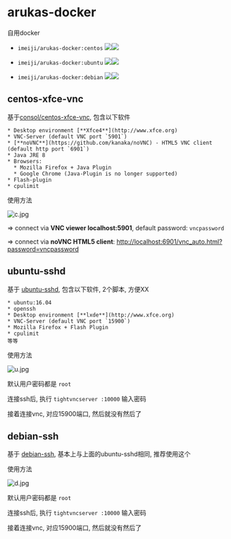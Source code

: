 # arukas-docker

自用docker

* `imeiji/arukas-docker:centos` [![](https://images.microbadger.com/badges/version/imeiji/arukas-docker:centos.svg)](https://hub.docker.com/r/imeiji/arukas-docker/ "Get your own version badge on microbadger.com")[![](https://images.microbadger.com/badges/image/imeiji/arukas-docker:centos.svg)](https://microbadger.com/images/imeiji/arukas-docker:centos "Get your own image badge on microbadger.com")

* `imeiji/arukas-docker:ubuntu` [![](https://images.microbadger.com/badges/version/imeiji/arukas-docker:ubuntu.svg)](https://hub.docker.com/r/imeiji/arukas-docker/ "Get your own version badge on microbadger.com")[![](https://images.microbadger.com/badges/image/imeiji/arukas-docker:ubuntu.svg)](https://microbadger.com/images/imeiji/arukas-docker:ubuntu "Get your own image badge on microbadger.com")

* `imeiji/arukas-docker:debian` [![](https://images.microbadger.com/badges/version/imeiji/arukas-docker:debian.svg)](https://hub.docker.com/r/imeiji/arukas-docker/ "Get your own version badge on microbadger.com")[![](https://images.microbadger.com/badges/image/imeiji/arukas-docker:debian.svg)](https://microbadger.com/images/imeiji/arukas-docker:debian "Get your own image badge on microbadger.com")

## centos-xfce-vnc

基于[consol/centos-xfce-vnc](https://github.com/ConSol/docker-headless-vnc-container), 包含以下软件

```
* Desktop environment [**Xfce4**](http://www.xfce.org)
* VNC-Server (default VNC port `5901`)
* [**noVNC**](https://github.com/kanaka/noVNC) - HTML5 VNC client (default http port `6901`)
* Java JRE 8
* Browsers:
  * Mozilla Firefox + Java Plugin
  * Google Chrome (Java-Plugin is no longer supported)
* Flash-plugin
* cpulimit
```

使用方法

![c.jpg](https://ooo.0o0.ooo/2017/02/12/58a01fdab75f5.jpg)

=> connect via **VNC viewer localhost:5901**, default password: `vncpassword`

=> connect via **noVNC HTML5 client**: [http://localhost:6901/vnc_auto.html?password=vncpassword](https://github.com/ConSol/docker-headless-vnc-container/blob/master)

## ubuntu-sshd

基于 [ubuntu-sshd](https://github.com/rastasheep/ubuntu-sshd), 包含以下软件, 2个脚本, 方便XX

```
* ubuntu:16.04
* openssh
* Desktop environment [**lxde**](http://www.xfce.org)
* VNC-Server (default VNC port `15900`)
* Mozilla Firefox + Flash Plugin
* cpulimit
等等
```

使用方法

![u.jpg](https://ooo.0o0.ooo/2017/02/22/58ad438e9378b.jpg)


默认用户密码都是 `root`  

连接ssh后, 执行 `tightvncserver :10000` 输入密码

接着连接vnc, 对应15900端口, 然后就没有然后了

## debian-ssh

基于 [debian-ssh](https://hub.docker.com/r/itscaro/debian-ssh/), 基本上与上面的ubuntu-sshd相同, 推荐使用这个  

使用方法

![d.jpg](https://ooo.0o0.ooo/2017/02/22/58ad41ceeb578.jpg)

默认用户密码都是 `root`  

连接ssh后, 执行 `tightvncserver :10000` 输入密码

接着连接vnc, 对应15900端口, 然后就没有然后了